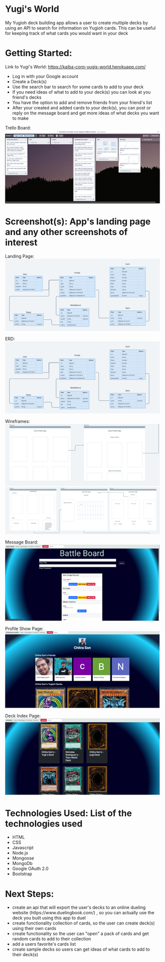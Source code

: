 
<h1>Yugi's World </h1>

My Yugioh deck building app allows a user to create multiple decks by using an API to search for information on Yugioh cards. This can be useful for keeping track of what cards you would want in your deck

<h1>Getting Started: </h1>

Link to Yugi's World: <a>https://kaiba-corp-yugis-world.herokuapp.com/</a>
<ul>
<li> Log in with your Google account </li>
<li> Create a Deck(s) </li>
<li> Use the search bar to search for some cards to add to your deck </li>
<li> If you need ideas of what to add to your deck(s) you can look at you friend's decks </li>
<li> You have the option to add and remove friends from your friend's list</li>
<li> After your created and added cards to your deck(s), you can post or reply on the message board and get more ideas of what decks you want to make</li>
</ul>

Trello Board:
<img src='./public/images/trello.png'>


<h1> Screenshot(s): App's landing page and any other screenshots of interest</h1>
Landing Page:
<img src='./public/images/erd.png'>

ERD:
<img src='./public/images/erd.png'>

Wireframes:
<img src='./public/images/wireframe1.png'>
<img src='./public/images/wireframe2.png'>

Message Board:
<img src='./public/images/messageIndex.png'>

Profile Show Page:
<img src='./public/images/profileShow.png'>

Deck Index Page:
<img src='./public/images/deckIndex.png'>

<h1> Technologies Used: List of the technologies used</h1>
<ul>
<li>HTML</li>
<li>CSS</li>
<li>Javascript</li>
<li>Node.js</li>
<li>Mongoose</li>
<li>MongoDb</li>
<li>Google OAuth 2.0</li>
<li>Bootstrap </li>
</ul>

<h1> Next Steps:</h1>
<ul>
<li>create an api that will export the user's decks to an online dueling website (<a>https://www.duelingbook.com/</a>) , so you can actually use the deck you built using this app to duel</li>
<li>create functionality collection of cards, so the user can create deck(s) using their own cards</li>
<li>create functionality so the user can "open" a pack of cards and get random cards to add to their collection</li>
<li>add a users favorite's cards list</li>
<li>create sample decks so users can get ideas of what cards to add to their deck(s)</li>
</ul>